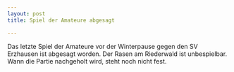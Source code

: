 ```yaml
---
layout: post
title: Spiel der Amateure abgesagt

---
```


Das letzte Spiel der Amateure vor der Winterpause gegen den SV Erzhausen ist abgesagt worden. Der Rasen am Riederwald ist unbespielbar. Wann die Partie nachgeholt wird, steht noch nicht fest.


